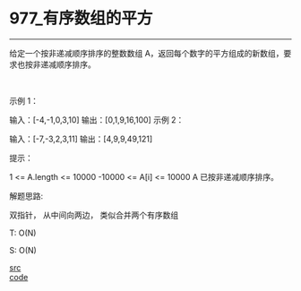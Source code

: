 # 977_有序数组的平方

---

给定一个按非递减顺序排序的整数数组 A，返回每个数字的平方组成的新数组，要求也按非递减顺序排序。

 

示例 1：

输入：[-4,-1,0,3,10]
输出：[0,1,9,16,100]
示例 2：

输入：[-7,-3,2,3,11]
输出：[4,9,9,49,121]
 

提示：

1 <= A.length <= 10000
-10000 <= A[i] <= 10000
A 已按非递减顺序排序。


解题思路:

双指针， 从中间向两边， 类似合并两个有序数组

T: O(N)

S: O(N)

[src](https://leetcode-cn.com/problems/squares-of-a-sorted-array/) <br>
[code](code/977.c) <br>
